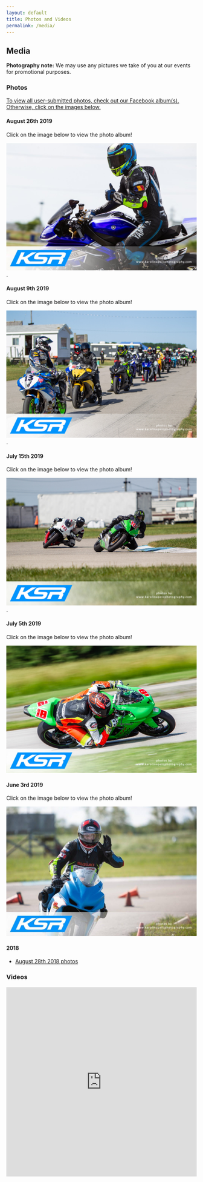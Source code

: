 ```yaml
---
layout: default
title: Photos and Videos
permalink: /media/
---
```


## Media

**Photography note:** We may use any pictures we take of you at our events for promotional purposes.

### Photos

[To view all user-submitted photos, check out our Facebook album(s). Otherwise, click on the images below.](https://www.facebook.com/groups/kwsportracing/photos/?filter=albums)

#### August 26th 2019

Click on the image below to view the photo album!

[![20190826](/img/gallery/20190826.jpg)](https://karolinapelcphotography.pixieset.com/ksraugust26/).

#### August 9th 2019

Click on the image below to view the photo album!

[![20190809](/img/gallery/20190809.jpg)](https://karolinapelcphotography.pixieset.com/ksraugust9/).

#### July 15th 2019

Click on the image below to view the photo album!

[![20190715](/img/gallery/20190715.jpg)](https://karolinapelcphotography.pixieset.com/ksrjuly15/).

#### July 5th 2019

Click on the image below to view the photo album!

[![20190705](/img/gallery/20190705.jpg)](https://www.facebook.com/media/set/?set=oa.2347240018880515)

#### June 3rd 2019

Click on the image below to view the photo album!

[![20190603](/img/gallery/20190603.jpg)](https://www.facebook.com/media/set/?set=oa.2323560264581824)

#### 2018

* [August 28th 2018 photos](https://www.facebook.com/media/set/?set=oa.2158698174401368)

### Videos

<iframe width="100%" height="500px" src="https://www.youtube.com/embed/04iVIVKCyrg" frameborder="0" allow="accelerometer; autoplay; encrypted-media; gyroscope; picture-in-picture" allowfullscreen></iframe>

